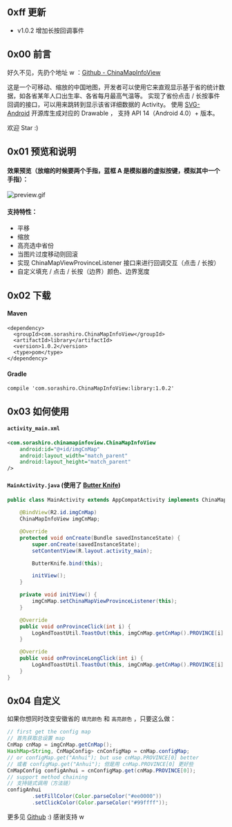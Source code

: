 ## 0xff 更新
- v1.0.2  增加长按回调事件

## 0x00 前言
好久不见，先扔个地址 w ：[Github - ChinaMapInfoView](https://github.com/Sora-Shiro/ChinaMapInfoView)

这是一个可移动、缩放的中国地图，开发者可以使用它来直观显示基于省的统计数据，如各省某年人口出生率、各省每月最高气温等。
实现了省份点击 / 长按事件回调的接口，可以用来跳转到显示该省详细数据的 Activity。
使用 [SVG-Android](https://github.com/MegatronKing/SVG-Android/blob/master/README.zh-cn.md) 开源库生成对应的 Drawable ， 支持 API 14（Android 4.0）+ 版本。

欢迎 Star :)

## 0x01 预览和说明
#### 效果预览（放缩的时候要两个手指，蓝框 A 是模拟器的虚拟按键，模拟其中一个手指）：
![preview.gif](http://upload-images.jianshu.io/upload_images/2948986-d1d381446412b3e7.gif?imageMogr2/auto-orient/strip)


#### 支持特性：
- 平移
- 缩放
- 高亮选中省份
- 当图片过度移动则回滚
- 实现 ChinaMapViewProvinceListener 接口来进行回调交互（点击 / 长按）
- 自定义填充 / 点击 / 长按（边界）颜色、边界宽度

## 0x02 下载

#### Maven

```
<dependency>
  <groupId>com.sorashiro.ChinaMapInfoView</groupId>
  <artifactId>library</artifactId>
  <version>1.0.2</version>
  <type>pom</type>
</dependency>
```

#### Gradle

```
compile 'com.sorashiro.ChinaMapInfoView:library:1.0.2'
```

## 0x03 如何使用

#### `activity_main.xml`

```xml
<com.sorashiro.chinamapinfoview.ChinaMapInfoView
    android:id="@+id/imgCnMap"
    android:layout_width="match_parent"
    android:layout_height="match_parent"
/>
```

#### `MainActivity.java` (使用了 [Butter Knife](https://github.com/JakeWharton/butterknife))

```java
public class MainActivity extends AppCompatActivity implements ChinaMapInfoView.ChinaMapViewProvinceListener {

    @BindView(R2.id.imgCnMap)
    ChinaMapInfoView imgCnMap;

    @Override
    protected void onCreate(Bundle savedInstanceState) {
        super.onCreate(savedInstanceState);
        setContentView(R.layout.activity_main);

        ButterKnife.bind(this);

        initView();
    }

    private void initView() {
        imgCnMap.setChinaMapViewProvinceListener(this);
    }

    @Override
    public void onProvinceClick(int i) {
        LogAndToastUtil.ToastOut(this, imgCnMap.getCnMap().PROVINCE[i] + " is clicked");
    }

    @Override
    public void onProvinceLongClick(int i) {
        LogAndToastUtil.ToastOut(this, imgCnMap.getCnMap().PROVINCE[i] + " is long clicked");
    }
}
```

## 0x04 自定义

如果你想同时改变安徽省的 `填充颜色` 和 `高亮颜色` ，只要这么做：

```java
// first get the config map
// 首先获取总设置 map
CnMap cnMap = imgCnMap.getCnMap();
HashMap<String, CnMapConfig> cnConfigMap = cnMap.configMap;
// or configMap.get("Anhui"); but use cnMap.PROVINCE[0] better
// 或者 configMap.get("Anhui"); 但是用 cnMap.PROVINCE[0] 更好些
CnMapConfig configAnhui = cnConfigMap.get(cnMap.PROVINCE[0]);
// support method chaining
// 支持链式调用（方法链）
configAnhui
        .setFillColor(Color.parseColor("#ee0000"))
        .setClickColor(Color.parseColor("#99ffff"));
```

更多见 [Github](https://github.com/Sora-Shiro/ChinaMapInfoView) :) 
感谢支持 w